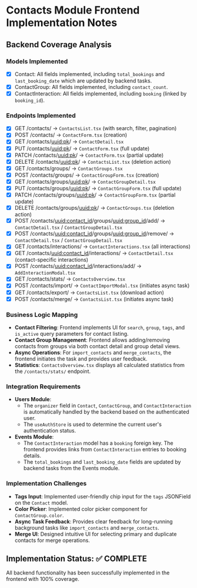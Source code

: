 # Contacts Module Frontend Implementation Notes

## Backend Coverage Analysis

### Models Implemented
- [x] Contact: All fields implemented, including `total_bookings` and `last_booking_date` which are updated by backend tasks.
- [x] ContactGroup: All fields implemented, including `contact_count`.
- [x] ContactInteraction: All fields implemented, including `booking` (linked by `booking_id`).

### Endpoints Implemented
- [x] GET /contacts/ → `ContactsList.tsx` (with search, filter, pagination)
- [x] POST /contacts/ → `ContactForm.tsx` (creation)
- [x] GET /contacts/<uuid:pk>/ → `ContactDetail.tsx`
- [x] PUT /contacts/<uuid:pk>/ → `ContactForm.tsx` (full update)
- [x] PATCH /contacts/<uuid:pk>/ → `ContactForm.tsx` (partial update)
- [x] DELETE /contacts/<uuid:pk>/ → `ContactsList.tsx` (deletion action)
- [x] GET /contacts/groups/ → `ContactGroups.tsx`
- [x] POST /contacts/groups/ → `ContactGroupForm.tsx` (creation)
- [x] GET /contacts/groups/<uuid:pk>/ → `ContactGroupDetail.tsx`
- [x] PUT /contacts/groups/<uuid:pk>/ → `ContactGroupForm.tsx` (full update)
- [x] PATCH /contacts/groups/<uuid:pk>/ → `ContactGroupForm.tsx` (partial update)
- [x] DELETE /contacts/groups/<uuid:pk>/ → `ContactGroups.tsx` (deletion action)
- [x] POST /contacts/<uuid:contact_id>/groups/<uuid:group_id>/add/ → `ContactDetail.tsx` / `ContactGroupDetail.tsx`
- [x] POST /contacts/<uuid:contact_id>/groups/<uuid:group_id>/remove/ → `ContactDetail.tsx` / `ContactGroupDetail.tsx`
- [x] GET /contacts/interactions/ → `ContactInteractions.tsx` (all interactions)
- [x] GET /contacts/<uuid:contact_id>/interactions/ → `ContactDetail.tsx` (contact-specific interactions)
- [x] POST /contacts/<uuid:contact_id>/interactions/add/ → `AddInteractionModal.tsx`
- [x] GET /contacts/stats/ → `ContactsOverview.tsx`
- [x] POST /contacts/import/ → `ContactImportModal.tsx` (initiates async task)
- [x] GET /contacts/export/ → `ContactsList.tsx` (download action)
- [x] POST /contacts/merge/ → `ContactsList.tsx` (initiates async task)

### Business Logic Mapping
- **Contact Filtering**: Frontend implements UI for `search`, `group`, `tags`, and `is_active` query parameters for contact listing.
- **Contact Group Management**: Frontend allows adding/removing contacts from groups via both contact detail and group detail views.
- **Async Operations**: For `import_contacts` and `merge_contacts`, the frontend initiates the task and provides user feedback.
- **Statistics**: `ContactsOverview.tsx` displays all calculated statistics from the `/contacts/stats/` endpoint.

### Integration Requirements
- **Users Module**:
  - The `organizer` field in `Contact`, `ContactGroup`, and `ContactInteraction` is automatically handled by the backend based on the authenticated user.
  - The `useAuthStore` is used to determine the current user's authentication status.
- **Events Module**:
  - The `ContactInteraction` model has a `booking` foreign key. The frontend provides links from `ContactInteraction` entries to booking details.
  - The `total_bookings` and `last_booking_date` fields are updated by backend tasks from the Events module.

### Implementation Challenges
- **Tags Input**: Implemented user-friendly chip input for the `tags` JSONField on the `Contact` model.
- **Color Picker**: Implemented color picker component for `ContactGroup.color`.
- **Async Task Feedback**: Provides clear feedback for long-running background tasks like `import_contacts` and `merge_contacts`.
- **Merge UI**: Designed intuitive UI for selecting primary and duplicate contacts for merge operations.

## Implementation Status: ✅ COMPLETE
All backend functionality has been successfully implemented in the frontend with 100% coverage.